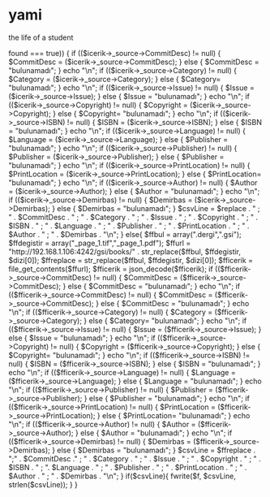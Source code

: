 # yami
the life of a student
<?php

$row = 1;
$f=fopen("bookCorrect.csv", "w");
if (($handle = fopen("book.csv", "r")) !== FALSE) {
    while (($data = fgetcsv($handle, 1000, ",")) !== FALSE) {
        $num = count($data);
        $arr[] = $data;
    }
}

array_shift($arr);
//print_r($arr);

$csvLine = "id" . " ; " . "İsim" . " ; " . "Category" . " ; " . "Issue" . " ; " . "Copyright". " ; " . "ISBN" . " ; " . "Language" . " ; " . "Publisher" . " ; " . "PrintLocation" . " ; " . "Author" . " ; " . "Demirbas" . "\n";

if($csvLine){
    fwrite($f, $csvLine, strlen($csvLine));
}
foreach($arr as $dizi) {
    $bul = array(".gsi", ".dergi");
    $degistir = array("_page_1.tif", "_page_1.pdf");
    $url = "http://192.168.1.106:4242/gsi/books/" . str_replace($bul, $degistir, $dizi[0]);
    $replace = str_replace($bul, $degistir, $dizi[0]);
    $icerik = file_get_contents($url);
    $icerik = json_decode($icerik);



    if (($icerik->found === true))
    {

        if (($icerik->_source->CommitDesc) != null) {
            $CommitDesc = ($icerik->_source->CommitDesc);
        } else {
            $CommitDesc = "bulunamadı";
        }
        echo "\n";
        if (($icerik->_source->Category) != null) {
            $Category = ($icerik->_source->Category);
        } else {
            $Category=  "bulunamadı";
        }
        echo "\n";
        if (($icerik->_source->Issue) != null) {
            $Issue = ($icerik->_source->Issue);
        } else {
            $Issue = "bulunamadı";
        }
        echo "\n";
        if (($icerik->_source->Copyright) != null) {
            $Copyright = ($icerik->_source->Copyright);
        } else {
            $Copyright= "bulunamadı";
        }
        echo "\n";
        if (($icerik->_source->ISBN) != null) {
            $ISBN = ($icerik->_source->ISBN);
        } else {
            $ISBN = "bulunamadı";
        }
        echo "\n";
        if (($icerik->_source->Language) != null) {
            $Language = ($icerik->_source->Language);
        } else {
            $Publisher = "bulunamadı";
        }
        echo "\n";
        if (($icerik->_source->Publisher) != null) {
            $Publisher = ($icerik->_source->Publisher);
        } else {
            $Publisher = "bulunamadı";
        }
        echo "\n";
        if (($icerik->_source->PrintLocation) != null) {
            $PrintLocation = ($icerik->_source->PrintLocation);
        } else {
            $PrintLocation= "bulunamadı";
        }
        echo "\n";
        if (($icerik->_source->Author) != null) {
            $Author = ($icerik->_source->Author);
        } else {
            $Author = "bulunamadı";
        }
        echo "\n";
        if (($icerik->_source->Demirbas) != null) {
            $Demirbas = ($icerik->_source->Demirbas);
        } else {
            $Demirbas = "bulunamadı";
        }

        $csvLine = $replace . " ; " . $CommitDesc . " ; " . $Category . " ; " . $Issue . " ; " . $Copyright . " ; " . $ISBN . " ; " . $Language . " ; " . $Publisher . " ; " . $PrintLocation . " ; " . $Author . " ; " . $Demirbas . "\n";
    }

    else{
        $ffbul = array(".dergi",".gsi");
        $ffdegistir = array("_page_1.tif","_page_1.pdf");
        $ffurl = "http://192.168.1.106:4242/gsi/books/" . str_replace($ffbul, $ffdegistir, $dizi[0]);
        $ffreplace = str_replace($ffbul, $ffdegistir, $dizi[0]);
        $fficerik = file_get_contents($ffurl);
        $fficerik = json_decode($fficerik);
        if (($fficerik->_source->CommitDesc) != null) {
            $CommitDesc = ($fficerik->_source->CommitDesc);
        } else {
            $CommitDesc = "bulunamadı";
        }
        echo "\n";
        if (($fficerik->_source->CommitDesc) != null) {
            $CommitDesc = ($fficerik->_source->CommitDesc);
        } else {
            $CommitDesc = "bulunamadı";
        }
        echo "\n";
        if (($fficerik->_source->Category) != null) {
            $Category = ($fficerik->_source->Category);
        } else {
            $Category=  "bulunamadı";
        }
        echo "\n";
        if (($fficerik->_source->Issue) != null) {
            $Issue = ($fficerik->_source->Issue);
        } else {
            $Issue = "bulunamadı";
        }
        echo "\n";
        if (($fficerik->_source->Copyright) != null) {
            $Copyright = ($fficerik->_source->Copyright);
        } else {
            $Copyright= "bulunamadı";
        }
        echo "\n";
        if (($fficerik->_source->ISBN) != null) {
            $ISBN = ($fficerik->_source->ISBN);
        } else {
            $ISBN = "bulunamadı";
        }
        echo "\n";
        if (($fficerik->_source->Language) != null) {
            $Language = ($fficerik->_source->Language);
        } else {
            $Language = "bulunamadı";
        }
        echo "\n";
        if (($fficerik->_source->Publisher) != null) {
            $Publisher = ($fficerik->_source->Publisher);
        } else {
            $Publisher = "bulunamadı";
        }
        echo "\n";
        if (($fficerik->_source->PrintLocation) != null) {
            $PrintLocation = ($fficerik->_source->PrintLocation);
        } else {
            $PrintLocation= "bulunamadı";
        }
        echo "\n";
        if (($fficerik->_source->Author) != null) {
            $Author = ($fficerik->_source->Author);
        } else {
            $Author = "bulunamadı";
        }
        echo "\n";
        if (($fficerik->_source->Demirbas) != null) {
            $Demirbas = ($fficerik->_source->Demirbas);
        } else {
            $Demirbas = "bulunamadı";
        }

        $csvLine = $ffreplace . ";" . $CommitDesc ." ; " . $Category . " ; " . $Issue . " ; " . $Copyright . " ; " . $ISBN . " ; ". $Language . " ; " . $Publisher . " ; " . $PrintLocation . " ; " . $Author . " ; " . $Demirbas . "\n";
    }
    if($csvLine){
        fwrite($f, $csvLine, strlen($csvLine));
    }
}
